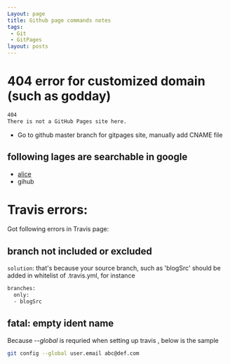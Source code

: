 ```yaml
---
Layout: page
title: Github page commands notes
tags:
 - Git
 - GitPages
layout: posts
---
```


# 404 error for customized domain (such as godday)
```sh
404
There is not a GitHub Pages site here.
```
- Go to github master branch for gitpages site, manually add CNAME file

## following lages are searchable in google 

- [alice](http://byalice.github.io/2016/06/04/Build-Blog/)
- gihub

# Travis errors:

 Got following errors in Travis page:

## branch not included or excluded

`solution`: that's because your source branch, such as 'blogSrc' should be added in whitelist of .travis.yml, for instance

```sh
branches:
  only:
  - blogSrc
```

## fatal: empty ident name
Because *--global* is requried when setting up travis , below is the sample
```sh
git config --global user.email abc@def.com
```
